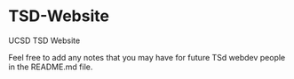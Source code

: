 # TSD-Website
UCSD TSD Website

Feel free to add any notes that you may have for future TSd webdev people in the README.md file.

<!--
This repository is for storing all versions of the TSD website (on anne118193 repository). All excess test code / iterations on the website should be placed here. 
  example: folder: 7-14-2022 is the website version that was published on 7-14-22
            this version is the "website under construction" version, it basically only contains a title page and a bunch of racoon pics

The official TSD website repository is on the actual TSD github account (sign in with TSD email (TSD@ucsd.edu)). The official TSD website repository should only 
contain the code for what is CURRENTLY published on the website.
-->
